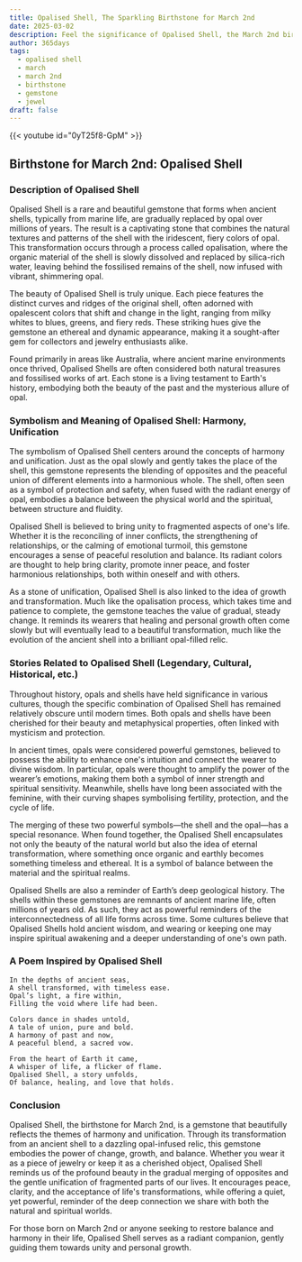 ```yaml
---
title: Opalised Shell, The Sparkling Birthstone for March 2nd
date: 2025-03-02
description: Feel the significance of Opalised Shell, the March 2nd birthstone symbolizing Harmony, unification. Let its beauty and meaning brighten your day.
author: 365days
tags:
  - opalised shell
  - march
  - march 2nd
  - birthstone
  - gemstone
  - jewel
draft: false
---
```


{{< youtube id="0yT25f8-GpM" >}}

## Birthstone for March 2nd: Opalised Shell

### Description of Opalised Shell

Opalised Shell is a rare and beautiful gemstone that forms when ancient shells, typically from marine life, are gradually replaced by opal over millions of years. The result is a captivating stone that combines the natural textures and patterns of the shell with the iridescent, fiery colors of opal. This transformation occurs through a process called opalisation, where the organic material of the shell is slowly dissolved and replaced by silica-rich water, leaving behind the fossilised remains of the shell, now infused with vibrant, shimmering opal.

The beauty of Opalised Shell is truly unique. Each piece features the distinct curves and ridges of the original shell, often adorned with opalescent colors that shift and change in the light, ranging from milky whites to blues, greens, and fiery reds. These striking hues give the gemstone an ethereal and dynamic appearance, making it a sought-after gem for collectors and jewelry enthusiasts alike.

Found primarily in areas like Australia, where ancient marine environments once thrived, Opalised Shells are often considered both natural treasures and fossilised works of art. Each stone is a living testament to Earth's history, embodying both the beauty of the past and the mysterious allure of opal.

### Symbolism and Meaning of Opalised Shell: Harmony, Unification

The symbolism of Opalised Shell centers around the concepts of harmony and unification. Just as the opal slowly and gently takes the place of the shell, this gemstone represents the blending of opposites and the peaceful union of different elements into a harmonious whole. The shell, often seen as a symbol of protection and safety, when fused with the radiant energy of opal, embodies a balance between the physical world and the spiritual, between structure and fluidity.

Opalised Shell is believed to bring unity to fragmented aspects of one's life. Whether it is the reconciling of inner conflicts, the strengthening of relationships, or the calming of emotional turmoil, this gemstone encourages a sense of peaceful resolution and balance. Its radiant colors are thought to help bring clarity, promote inner peace, and foster harmonious relationships, both within oneself and with others.

As a stone of unification, Opalised Shell is also linked to the idea of growth and transformation. Much like the opalisation process, which takes time and patience to complete, the gemstone teaches the value of gradual, steady change. It reminds its wearers that healing and personal growth often come slowly but will eventually lead to a beautiful transformation, much like the evolution of the ancient shell into a brilliant opal-filled relic.

### Stories Related to Opalised Shell (Legendary, Cultural, Historical, etc.)

Throughout history, opals and shells have held significance in various cultures, though the specific combination of Opalised Shell has remained relatively obscure until modern times. Both opals and shells have been cherished for their beauty and metaphysical properties, often linked with mysticism and protection.

In ancient times, opals were considered powerful gemstones, believed to possess the ability to enhance one's intuition and connect the wearer to divine wisdom. In particular, opals were thought to amplify the power of the wearer’s emotions, making them both a symbol of inner strength and spiritual sensitivity. Meanwhile, shells have long been associated with the feminine, with their curving shapes symbolising fertility, protection, and the cycle of life.

The merging of these two powerful symbols—the shell and the opal—has a special resonance. When found together, the Opalised Shell encapsulates not only the beauty of the natural world but also the idea of eternal transformation, where something once organic and earthly becomes something timeless and ethereal. It is a symbol of balance between the material and the spiritual realms.

Opalised Shells are also a reminder of Earth’s deep geological history. The shells within these gemstones are remnants of ancient marine life, often millions of years old. As such, they act as powerful reminders of the interconnectedness of all life forms across time. Some cultures believe that Opalised Shells hold ancient wisdom, and wearing or keeping one may inspire spiritual awakening and a deeper understanding of one's own path.

### A Poem Inspired by Opalised Shell

```
In the depths of ancient seas,  
A shell transformed, with timeless ease.  
Opal’s light, a fire within,  
Filling the void where life had been.  

Colors dance in shades untold,  
A tale of union, pure and bold.  
A harmony of past and now,  
A peaceful blend, a sacred vow.  

From the heart of Earth it came,  
A whisper of life, a flicker of flame.  
Opalised Shell, a story unfolds,  
Of balance, healing, and love that holds.  
```

### Conclusion

Opalised Shell, the birthstone for March 2nd, is a gemstone that beautifully reflects the themes of harmony and unification. Through its transformation from an ancient shell to a dazzling opal-infused relic, this gemstone embodies the power of change, growth, and balance. Whether you wear it as a piece of jewelry or keep it as a cherished object, Opalised Shell reminds us of the profound beauty in the gradual merging of opposites and the gentle unification of fragmented parts of our lives. It encourages peace, clarity, and the acceptance of life's transformations, while offering a quiet, yet powerful, reminder of the deep connection we share with both the natural and spiritual worlds.

For those born on March 2nd or anyone seeking to restore balance and harmony in their life, Opalised Shell serves as a radiant companion, gently guiding them towards unity and personal growth.